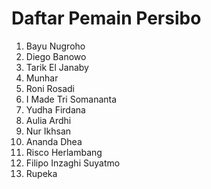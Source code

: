 # Daftar Pemain Persibo

1. Bayu Nugroho
2. Diego Banowo
3. Tarik El Janaby
4. Munhar
5. Roni Rosadi
6. I Made Tri Somananta
7. Yudha Firdana
8. Aulia Ardhi
9. Nur Ikhsan
10. Ananda Dhea
11. Risco Herlambang
12. Filipo Inzaghi Suyatmo
13. Rupeka
